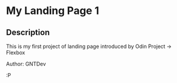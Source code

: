 # My Landing Page 1

## Description

This is my first project of landing page introduced by Odin Project -> Flexbox

Author: GNTDev

:P
